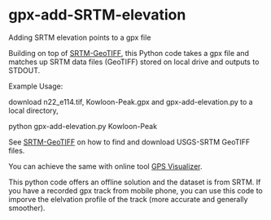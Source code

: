 # gpx-add-SRTM-elevation
Adding SRTM elevation points to a gpx file

Building on top of [SRTM-GeoTIFF](https://github.com/nicholas-fong/SRTM-GeoTIFF), this Python code takes a gpx file and matches up SRTM data files (GeoTIFF) stored on local drive and outputs to STDOUT.

Example Usage:

download n22_e114.tif, Kowloon-Peak.gpx and gpx-add-elevation.py to a local directory,

python gpx-add-elevation.py Kowloon-Peak

See [SRTM-GeoTIFF](https://github.com/nicholas-fong/SRTM-GeoTIFF) on how to find and download USGS-SRTM GeoTIFF files.

You can achieve the same with online tool [GPS Visualizer](https://www.gpsvisualizer.com/).

This python code offers an offline solution and the dataset is from SRTM. If you have a recorded gpx track from mobile phone, you can use this code to imporve the elelvation profile of the track (more accurate and generally smoother).
